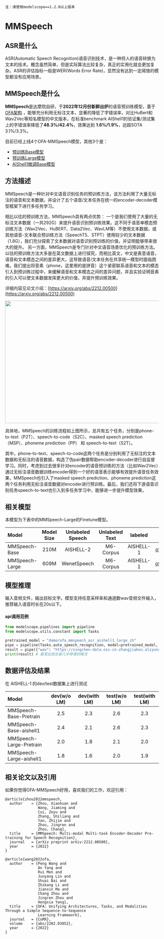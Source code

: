 
``
注：请使用modelscope==1.2.0以上版本
``
# MMSpeech

## ASR是什么
ASR(Automatic Speech Recognition)语音识别技术，是一种将人的语音转换为文本的技术。概念虽然简单，但是实际算法比较复杂，真正的实用化就会更加复杂。ASR的评估指标一般是WER(Words Error Rate)，显然没有达到一定阈值的模型都没有应用场景。

## MMSpeech是什么
**MMSpeech**是达摩院自研，于**2022年12月份新鲜出炉**的语音预训练模型，基于[OFA架构](https://modelscope.cn/docs/OFA%20Tutorial) ，能够充分利用无标注文本，显著的降低了字错误率，对比HuBert和Wav2Vec等知名模型的中文版本，在标准benchmark AIShell1的验证集/测试集上的字错误率降低了**48.3%/42.4%**，效果达到 **1.6%/1.9%**，远超SOTA 3.1%/3.3%。

目前已经上线4个OFA-MMSpeech模型，其他3个是：
- [预训练Base模型](https://modelscope.cn/models/damo/ofa_mmspeech_pretrain_base_zh/summary)
- [预训练Large模型](https://modelscope.cn/models/damo/ofa_mmspeech_pretrain_large_zh/summary)
- [AIShell1微调Base模型](https://modelscope.cn/models/damo/ofa_mmspeech_asr_aishell1_base_zh/summary)

## 方法描述

MMSpeech是一种针对中文语音识别任务的预训练方法，该方法利用了大量无标注的语音和文本数据，并设计了五个语音/文本任务在统一的encoder-decoder模型框架下进行多任务学习。

相比以往的预训练方法，MMSpeech具有两点优势：
一个是我们使用了大量的无标注文本数据（一共292G）来提升语音识别预训练效果。这不同于语音单模态预训练方法（Wav2Vec、HuBERT、Data2Vec、WavLM等）不使用文本数据，或其他语音-文本联合预训练方法（SpeechT5、STPT）使用较少的文本数据（1.8G），我们充分探索了文本数据对语音识别预训练的价值，并证明能够带来很大的提升。
另一方面，MMSpeech是专门针对中文语音场景优化的预训练方法。以往的预训练方法大多是在英文数据上进行探究，而相比英文，中文是表意语音，语音和文本模态之间的差异更大，这导致语音/文本任务在共享统一模型时面临困难。我们提出将音素（phone，这里用的是拼音）这个紧密联系语音和文本的模态引入到预训练过程中，来缓解语音和文本模态之间的差异问题，并且实验证明音素的引入可以使文本数据发挥更大的价值，并提升预训练效果。

详细内容见论文介绍：[https://arxiv.org/abs/2212.00500](https://arxiv.org/abs/2212.00500)

<div align=center>
<img src="fig/mmspeech.png" width="700" height="400"/>
</div>

具体地，MMSpeech的训练流程如上图所示，总共有五个任务，分别是phone-to-text（P2T）、speech-to-code（S2C）、masked speech prediction（MSP）、phoneme prediction（PP） 和 speech-to-text（S2T）。

其中，phone-to-text、speech-to-code这两个任务是分别利用了无标注的文本数据和无标注的语音数据，构造了伪pair数据帮助encoder-decoder进行自监督学习。同时，考虑到过去很多针对encoder的语音预训练的方法（比如Wav2Vec）通过无标注语音数据训练encoder得到一个好的语音表示能够有效提升语音任务效果，MMSpeech也引入了masked speech prediction、phoneme prediction这两个任务利用无标注语音数据对encoder进行预训练。最后，我们还将下游语音识别任务speech-to-text也引入到多任务学习中，能够进一步提升模型效果。

## 相关模型
本模型为下表中的MMSpeech-Large的Finetune模型。

| Model          | Model Size | Unlabeled Speech | Unlabeled Text |  labeled  |                                                Pre-Training                                                |                                                    Fine-Tuning                                                     |
|:---------------|:----------:|:----------------:|:--------------:|:---------:|:----------------------------------------------------------------------------------------------------------:|:------------------------------------------------------------------------------------------------------------------:|
| MMSpeech-Base  |    210M    |    AISHELL-2     |   M6-Corpus    | AISHELL-1 | [ofa_mmspeech_pretrain_base_zh](https://modelscope.cn/models/damo/ofa_mmspeech_pretrain_base_zh/summary)   |  [ofa_mmspeech_asr_aishell1_base_zh](https://modelscope.cn/models/damo/ofa_mmspeech_asr_aishell1_base_zh/summary)  |
| MMSpeech-Large |    609M    |   WenetSpeech    |   M6-Corpus    | AISHELL-1 | [ofa_mmspeech_pretrain_large_zh](https://modelscope.cn/models/damo/ofa_mmspeech_pretrain_large_zh/summary) | [ofa_mmspeech_asr_aishell1_large_zh](https://modelscope.cn/models/damo/ofa_mmspeech_asr_aishell1_large_zh/summary) |

## 模型推理
输入音频文件，输出目标文字。模型支持任意采样率和通道数wav音频文件输入，推荐输入语音时长在20s以下。

#### api调用范例
```python
from modelscope.pipelines import pipeline
from modelscope.utils.constant import Tasks

pretrained_model = "damo/ofa_mmspeech_asr_aishell1_large_zh"
pipe = pipeline(Tasks.auto_speech_recognition, model=pretrained_model, model_revision='v1.0.0')
result = pipe({"wav": "https://xingchen-data.oss-cn-zhangjiakou.aliyuncs.com/maas/speech/asr_example_ofa.wav"})
print(result) # 甚至出现交易几乎停滞的情况
```

## 数据评估及结果
在 AISHELL-1 的dev/test数据集上进行测试

| Model                   | dev(w/o LM) | dev(with LM) | test(w/o LM) | test(with LM) |
|:------------------------|:-----------:|:------------:|:------------:|:-------------:|
| MMSpeech-Base-Pretrain  |     2.5     |     2.3      |     2.6      |      2.3      |
| MMSpeech-Base-aishell1  |     2.4     |     2.1      |     2.6      |      2.3      |
| MMSpeech-Large-Pretrain |     2.0     |     1.8      |     2.1      |      2.0      |
| MMSpeech-Large-aishell1 |     1.8     |     1.6      |     2.0      |      1.9      |

## 相关论文以及引用
如果你觉得OFA-MMSpeech好用，喜欢我们的工作，欢迎引用：

```
@article{zhou2022mmspeech,
  author    = {Zhou, Xiaohuan and 
               Wang, Jiaming and 
               Cui, Zeyu and 
               Zhang, Shiliang and 
               Yan, Zhijie and 
               Zhou, Jingren and 
               Zhou, Chang},
  title     = {MMSpeech: Multi-modal Multi-task Encoder-Decoder Pre-training for Speech Recognition},
  journal   = {arXiv preprint arXiv:2212.00500},
  year      = {2022}
}
```

```
@article{wang2022ofa,
  author    = {Peng Wang and
               An Yang and
               Rui Men and
               Junyang Lin and
               Shuai Bai and
               Zhikang Li and
               Jianxin Ma and
               Chang Zhou and
               Jingren Zhou and
               Hongxia Yang},
  title     = {OFA: Unifying Architectures, Tasks, and Modalities Through a Simple Sequence-to-Sequence
               Learning Framework},
  journal   = {CoRR},
  volume    = {abs/2202.03052},
  year      = {2022}
}
```